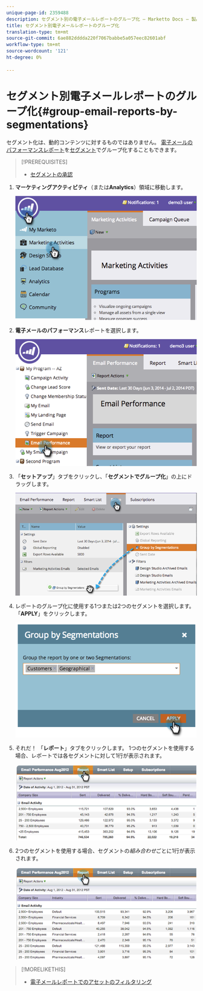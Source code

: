 ```yaml
---
unique-page-id: 2359488
description: セグメント別の電子メールレポートのグループ化 — Marketto Docs — 製品ドキュメント
title: セグメント別電子メールレポートのグループ化
translation-type: tm+mt
source-git-commit: 6ae882dddda220f7067babbe5a057eec82601abf
workflow-type: tm+mt
source-wordcount: '121'
ht-degree: 0%

---
```



# セグメント別電子メールレポートのグループ化{#group-email-reports-by-segmentations}

セグメント化は、動的コンテンツに対するものではありません。 [電子メールのパフォーマンスレポート](../../../../product-docs/email-marketing/email-programs/email-program-data/email-performance-report.md)を[セグメント](https://docs.marketo.com/display/docs/segmentation+and+snippets)でグループ化することもできます。

>[!PREREQUISITES]
>
>* [セグメントの承認](approve-a-segmentation.md)

>



1. **マーケティングアクティビティ**（または&#x200B;**Analytics**）領域に移動します。

   ![](assets/image2014-9-16-9-3a15-3a58.png)

1. **電子メールのパフォーマンス**&#x200B;レポートを選択します。

   ![](assets/image2014-9-16-9-3a16-3a6.png)

1. 「**セットアップ**」タブをクリックし、「**セグメントでグループ化**」の上にドラッグします。

   ![](assets/image2014-9-16-9-3a16-3a59.png)

1. レポートのグループ化に使用する1つまたは2つのセグメントを選択します。 「**APPLY**」をクリックします。

   ![](assets/image2014-9-16-9-3a17-3a9.png)

1. それだ！ 「**レポート**」タブをクリックします。 1つのセグメントを使用する場合、レポートでは各セグメントに対して1行が表示されます。

   ![](assets/image2014-9-16-9-3a17-3a17.png)

1. 2つのセグメントを使用する場合、セグメントの&#x200B;*組み合わせ*&#x200B;ごとに1行が表示されます。

   ![](assets/image2014-9-16-9-3a17-3a26.png)

>[!MORELIKETHIS]
>
>* [電子メールレポートでのアセットのフィルタリング](../../../../product-docs/reporting/basic-reporting/report-activity/filter-assets-in-an-email-report.md)

>



